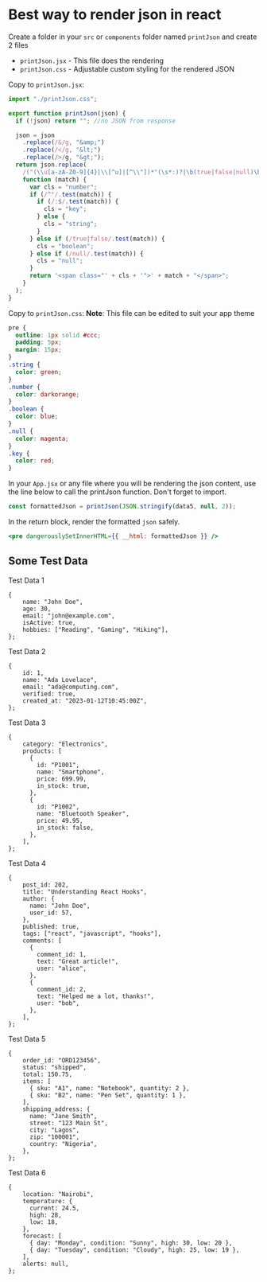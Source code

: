 # Best way to render json in react

Create a folder in your `src` or `components` folder named `printJson` and create 2 files
- `printJson.jsx` - This file does the rendering
- `printJson.css` - Adjustable custom styling for the rendered JSON

Copy to `printJson.jsx`:
```jsx
import "./printJson.css";

export function printJson(json) {
  if (!json) return ""; //no JSON from response

  json = json
    .replace(/&/g, "&amp;")
    .replace(/</g, "&lt;")
    .replace(/>/g, "&gt;");
  return json.replace(
    /("(\\u[a-zA-Z0-9]{4}|\\[^u]|[^\\"])*"(\s*:)?|\b(true|false|null)\b|-?\d+(?:\.\d*)?(?:[eE][+\-]?\d+)?)/g,
    function (match) {
      var cls = "number";
      if (/^"/.test(match)) {
        if (/:$/.test(match)) {
          cls = "key";
        } else {
          cls = "string";
        }
      } else if (/true|false/.test(match)) {
        cls = "boolean";
      } else if (/null/.test(match)) {
        cls = "null";
      }
      return '<span class="' + cls + '">' + match + "</span>";
    }
  );
}
```

Copy to `printJson.css`:
**Note**: This file can be edited to suit your app theme
```css
pre {
  outline: 1px solid #ccc;
  padding: 5px;
  margin: 15px;
}
.string {
  color: green;
}
.number {
  color: darkorange;
}
.boolean {
  color: blue;
}
.null {
  color: magenta;
}
.key {
  color: red;
}

```
In your `App.jsx` or any file where you will be rendering the json content, use the line below to call the printJson function. Don't forget to import.
```jsx
const formattedJson = printJson(JSON.stringify(data5, null, 2));
```

In the return block, render the formatted `json` safely.
```jsx
<pre dangerouslySetInnerHTML={{ __html: formattedJson }} />
```

## Some Test Data
Test Data 1
```
{
    name: "John Doe",
    age: 30,
    email: "john@example.com",
    isActive: true,
    hobbies: ["Reading", "Gaming", "Hiking"],
};
```

Test Data 2
```
{
    id: 1,
    name: "Ada Lovelace",
    email: "ada@computing.com",
    verified: true,
    created_at: "2023-01-12T10:45:00Z",
};
```

Test Data 3
```
{
    category: "Electronics",
    products: [
      {
        id: "P1001",
        name: "Smartphone",
        price: 699.99,
        in_stock: true,
      },
      {
        id: "P1002",
        name: "Bluetooth Speaker",
        price: 49.95,
        in_stock: false,
      },
    ],
};
```

Test Data 4
```
{
    post_id: 202,
    title: "Understanding React Hooks",
    author: {
      name: "John Doe",
      user_id: 57,
    },
    published: true,
    tags: ["react", "javascript", "hooks"],
    comments: [
      {
        comment_id: 1,
        text: "Great article!",
        user: "alice",
      },
      {
        comment_id: 2,
        text: "Helped me a lot, thanks!",
        user: "bob",
      },
    ],
};
```

Test Data 5
```
{
    order_id: "ORD123456",
    status: "shipped",
    total: 150.75,
    items: [
      { sku: "A1", name: "Notebook", quantity: 2 },
      { sku: "B2", name: "Pen Set", quantity: 1 },
    ],
    shipping_address: {
      name: "Jane Smith",
      street: "123 Main St",
      city: "Lagos",
      zip: "100001",
      country: "Nigeria",
    },
};
```

Test Data 6
```
{
    location: "Nairobi",
    temperature: {
      current: 24.5,
      high: 28,
      low: 18,
    },
    forecast: [
      { day: "Monday", condition: "Sunny", high: 30, low: 20 },
      { day: "Tuesday", condition: "Cloudy", high: 25, low: 19 },
    ],
    alerts: null,
};
```
